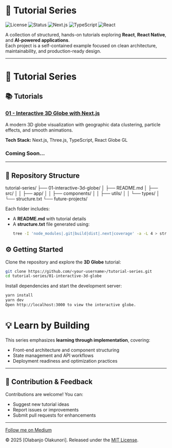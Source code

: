 # 🧭 Tutorial Series

![License](https://img.shields.io/badge/license-MIT-blue.svg)
![Status](https://img.shields.io/badge/status-active-brightgreen.svg)
![Next.js](https://img.shields.io/badge/framework-Next.js-black?logo=nextdotjs)
![TypeScript](https://img.shields.io/badge/language-TypeScript-blue?logo=typescript)
![React](https://img.shields.io/badge/library-React-61DAFB?logo=react)

A collection of structured, hands-on tutorials exploring **React**, **React Native**, and **AI-powered applications**.  
Each project is a self-contained example focused on clean architecture, maintainability, and production-ready design.

---

# 🧭 Tutorial Series

## 📚 Tutorials

### [01 - Interactive 3D Globe with Next.js](./01-interactive-3d-globe/)
A modern 3D globe visualization with geographic data clustering, particle effects, and smooth animations.

**Tech Stack:** Next.js, Three.js, TypeScript, React Globe GL

### Coming Soon...

---

## 📁 Repository Structure

tutorial-series/
├── 01-interactive-3d-globe/
│ ├── README.md
│ ├── src/
│ │ ├── app/
│ │ ├── components/
│ │ ├── utils/
│ │ └── types/
│ └── structure.txt
└── future-projects/


Each folder includes:
- A **README.md** with tutorial details  
- A **structure.txt** file generated using:
  ```bash
  tree -I 'node_modules|.git|build|dist|.next|coverage' -a -L 4 > structure.txt

## ⚙️ Getting Started

Clone the repository and explore the **3D Globe** tutorial:

```bash
git clone https://github.com/<your-username>/tutorial-series.git
cd tutorial-series/01-interactive-3d-globe
```
Install dependencies and start the development server:

```bash
yarn install
yarn dev
Open http://localhost:3000 to view the interactive globe.
```

# 💡 Learn by Building

This series emphasizes **learning through implementation**, covering:

- Front-end architecture and component structuring  
- State management and API workflows  
- Deployment readiness and optimization practices  

---

## 🤝 Contribution & Feedback

Contributions are welcome! You can:

- Suggest new tutorial ideas  
- Report issues or improvements  
- Submit pull requests for enhancements  

---

[Follow me on Medium](https://medium.com/@banjolakunri)

© 2025 [Olabanjo Olakunori]. Released under the [MIT License](LICENSE).

